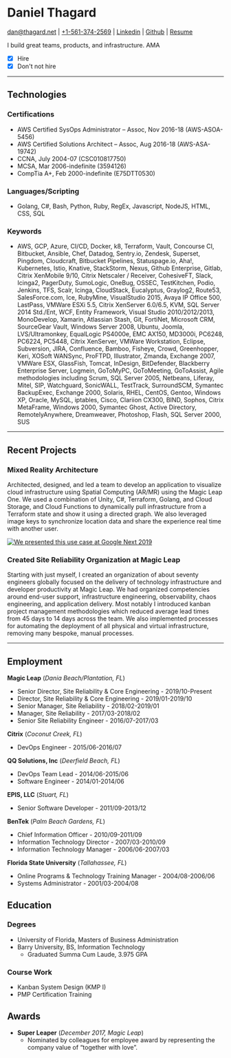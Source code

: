 # Daniel Thagard

[dan@thagard.net](mailto:dan@thagard.net) | [+1-561-374-2569](tel:+15613742569) | [Linkedin](https://www.linkedin.com/in/danthagard/) | [Github](https://github.com/dthagard) | [Resume](https://github.com/dthagard/resume)

I build great teams, products, and infrastructure. AMA

- [X] Hire
- [X] Don't not hire

---

## Technologies

### Certifications

- AWS Certified SysOps Administrator – Assoc, Nov 2016-18 (AWS-ASOA-5456)
- AWS Certified Solutions Architect – Assoc, Aug 2016-18 (AWS-ASA-19742)
- CCNA, July 2004-07 (CSC010817750)
- MCSA, Mar 2006-indefinite (3594126)
- CompTia A+, Feb 2000-indefinite (E75DTT0530)

### Languages/Scripting

- Golang, C#, Bash, Python, Ruby, RegEx, Javascript, NodeJS, HTML, CSS, SQL

### Keywords

- AWS, GCP, Azure, CI/CD, Docker, k8, Terraform, Vault, Concourse CI, Bitbucket, Ansible, Chef, Datadog, Sentry.io, Zendesk, Superset, Pingdom, Cloudcraft, Bitbucket Pipelines, Statuspage.io, Aha!, Kubernetes, Istio, Knative, StackStorm, Nexus, Github Enterprise, Gitlab,  Citrix XenMobile 9/10, Citrix Netscaler / Receiver, CohesiveFT, Slack, Icinga2, PagerDuty, SumoLogic, OneBug, OSSEC, TestKitchen, Podio, Jenkins, TFS, Scalr, Icinga, CloudStack, Eucalyptus, Graylog2, Route53, SalesForce.com, Ice, RubyMine, VisualStudio 2015, Avaya IP Office 500, LastPass, VMWare ESXi 5.5, Citrix XenServer 6.0/6.5, KVM, SQL Server 2014 Std./Ent, WCF, Entity Framework, Visual Studio 2010/2012/2013, MonoDevelop, Xamarin, Atlassian Stash, Git, FortiNet, Microsoft CRM, SourceGear Vault, Windows Server 2008, Ubuntu, Joomla, LVS/Ultramonkey, EqualLogic PS4000e, EMC AX150, MD3000i, PC6248, PC6224, PC5448, Citrix XenServer, VMWare Workstation, Eclipse, Subversion, JIRA, Confluence, Bamboo, Fisheye, Crowd, Greenhopper, Keri, XOSoft WANSync, ProFTPD, Illustrator, Zmanda, Exchange 2007, VMWare ESX, GlassFish, Tomcat, InDesign, BitDefender, Blackberry Enterprise Server, Logmein, GoToMyPC, GoToMeeting, GoToAssist, Agile methodologies including Scrum, SQL Server 2005, Netbeans, Liferay, Mitel, SIP, Watchguard, SonicWALL, TestTrack, SurroundSCM, Symantec BackupExec, Exchange 2000, Solaris, RHEL, CentOS, Gentoo, Windows XP, Oracle, MySQL, iptables, Cisco, Clariion CX300, BIND, Sophos, Citrix MetaFrame, Windows 2000, Symantec Ghost, Active Directory, RemotelyAnywhere, Dreamweaver, Photoshop, Flash, SQL Server 2000, SUS

---

## Recent Projects

### Mixed Reality Architecture

Architected, designed, and led a team to develop an application to visualize cloud infrastructure using Spatial Computing (AR/MR) using the Magic Leap One. We used a combination of Unity, C#, Terraform, Golang, and Cloud Storage, and Cloud Functions to dynamically pull infrastructure from a Terraform state and show it using a directed graph. We also leveraged image keys to synchronize location data and share the experience real time with another user.

[![We presented this use case at Google Next 2019](http://img.youtube.com/vi/RR07MNYudVM/0.jpg)](http://www.youtube.com/watch?v=RR07MNYudVM)

### Created Site Reliability Organization at Magic Leap

Starting with just myself, I created an organization of about seventy engineers globally focused on the delivery of technology infrastructure and developer productivity at Magic Leap. We had organized competencies around end-user support, infrastructure engineering, observability, chaos engineering, and application delivery. Most notably I introduced kanban project management methodologies which reduced average lead times from 45 days to 14 days across the team. We also implemented processes for automating the deployment of all physical and virtual infrastructure, removing many bespoke, manual processes.

---

## Employment

**Magic Leap** (_Dania Beach/Plantation, FL_)

- Senior Director, Site Reliability & Core Engineering - 2019/10-Present
- Director, Site Reliability & Core Engineering - 2019/01-2019/10
- Senior Manager, Site Reliability - 2018/02-2019/01
- Manager, Site Reliability - 2017/03-2018/02
- Senior Site Reliability Engineer - 2016/07-2017/03

**Citrix** (_Coconut Creek, FL_)

- DevOps Engineer - 2015/06-2016/07

**QQ Solutions, Inc** (_Deerfield Beach, FL_)

- DevOps Team Lead - 2014/06-2015/06
- Software Engineer - 2014/01-2014/06

**EPIS, LLC** (_Stuart, FL_)

- Senior Software Developer - 2011/09-2013/12

**BenTek** (_Palm Beach Gardens, FL_)

- Chief Information Officer - 2010/09-2011/09
- Information Technology Director - 2007/03-2010/09
- Information Technology Manager - 2006/06-2007/03

**Florida State University** (_Tallahassee, FL_)

- Online Programs & Technology Training Manager - 2004/08-2006/06
- Systems Administrator - 2001/03-2004/08

## Education

### Degrees

- University of Florida, Masters of Business Administration
- Barry University, BS, Information Technology
  - Graduated Summa Cum Laude, 3.975 GPA

### Course Work

- Kanban System Design (KMP I)
- PMP Certification Training

## Awards

- **Super Leaper** (_December 2017, Magic Leap_)
  - Nominated by colleagues for employee award by representing the company value of “together with love”.
